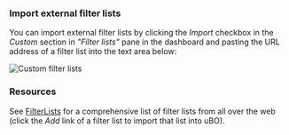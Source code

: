 ### Import external filter lists

You can import external filter lists by clicking the _Import_ checkbox in the _Custom_ section in _"Filter lists"_ pane  in the dashboard and pasting the URL address of a filter list into the text area below:

![Custom filter lists](https://vgy.me/IokxIC.png)

### Resources

See [FilterLists](https://filterlists.com/) for a comprehensive list of filter lists from all over the web (click the _Add_ link of a filter list to import that list into uBO).
